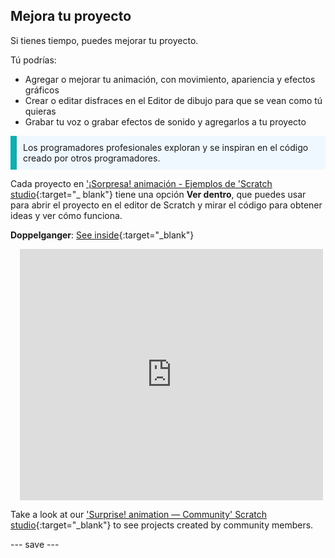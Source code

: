 ## Mejora tu proyecto

Si tienes tiempo, puedes mejorar tu proyecto.

Tú podrías:
+ Agregar o mejorar tu animación, con movimiento, apariencia y efectos gráficos
+ Crear o editar disfraces en el Editor de dibujo para que se vean como tú quieras
+ Grabar tu voz o grabar efectos de sonido y agregarlos a tu proyecto

<p style="border-left: solid; border-width:10px; border-color: #0faeb0; background-color: aliceblue; padding: 10px;">
Los programadores profesionales exploran y se inspiran en el código creado por otros programadores. 
</p>

Cada proyecto en ['¡Sorpresa! animación - Ejemplos de 'Scratch studio](https://scratch.mit.edu/studios/29075822){:target="_ blank"} tiene una opción **Ver dentro**, que puedes usar para abrir el proyecto en el editor de Scratch y mirar el código para obtener ideas y ver cómo funciona.

**Doppelganger**: [See inside](https://scratch.mit.edu/projects/500767602/editor){:target="_blank"}
<div class="scratch-preview" style="margin-left: 15px;">
  <iframe allowtransparency="true" width="485" height="402" src="https://scratch.mit.edu/projects/embed/500767602/?autostart=false" frameborder="0"></iframe>
</div>

Take a look at our ['Surprise! animation — Community' Scratch studio](https://scratch.mit.edu/studios/29079784){:target="_blank"} to see projects created by community members.

--- save ---
